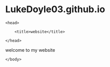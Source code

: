 # LukeDoyle03.github.io

<!DOCTYPE HTML>

<html>

    <head>

        <title>website</title>

    </head>
<srtong>welcome to my website</strong>
    <body>
        
        
        
    </body>

</html>
